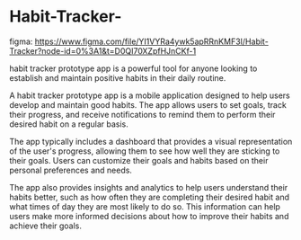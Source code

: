 # Habit-Tracker-

figma: https://www.figma.com/file/YI1VYRa4ywk5apRRnKMF3I/Habit-Tracker?node-id=0%3A1&t=D0QI70XZpfHJnCKf-1

 habit tracker prototype app is a powerful tool for anyone looking to establish and maintain positive habits in their daily routine.
 
 A habit tracker prototype app is a mobile application designed to help users develop and maintain good habits. The app allows users to set goals, track their progress, and receive notifications to remind them to perform their desired habit on a regular basis.

The app typically includes a dashboard that provides a visual representation of the user's progress, allowing them to see how well they are sticking to their goals. Users can customize their goals and habits based on their personal preferences and needs.

The app also provides insights and analytics to help users understand their habits better, such as how often they are completing their desired habit and what times of day they are most likely to do so. This information can help users make more informed decisions about how to improve their habits and achieve their goals.

